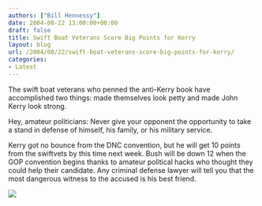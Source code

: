 ```yaml
---
authors: ["Bill Hennessy"]
date: 2004-08-22 13:00:00+00:00
draft: false
title: Swift Boat Veterans Score Big Points for Kerry
layout: blog
url: /2004/08/22/swift-boat-veterans-score-big-points-for-kerry/
categories:
- Latest
---
```


The swift boat veterans who penned  the anti-Kerry book  have accomplished two things:  made themselves look petty and made John Kerry look strong.  
  
Hey, amateur politicians:  Never give your opponent the opportunity to take a stand in defense of himself, his family, or his military service.    
  
Kerry got no bounce from the DNC convention, but he will get 10 points from the swiftvets by this time next week.  Bush will be down 12 when the GOP convention begins thanks to amateur political hacks who thought they could help their candidate. Any criminal defense lawyer will tell you that the most dangerous witness to the accused is his best friend.   
  
![](https://blog.billhennessy.com/aggbug.aspx?PostID=638)

